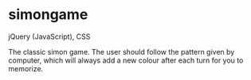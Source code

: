 # simongame
jQuery (JavaScript), CSS

The classic simon game. The user should follow the pattern given by computer, which will always add a new colour after each turn for you to memorize.
